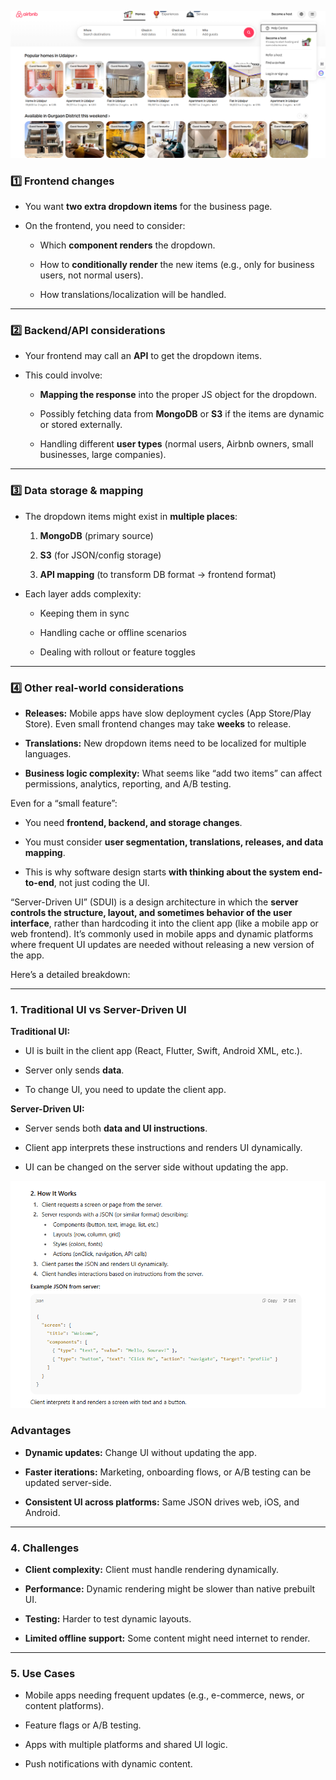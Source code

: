 




![802x374](../../Images/image-705.png)




### 1️⃣ Frontend changes

- You want **two extra dropdown items** for the business page.
    
- On the frontend, you need to consider:
    
    - Which **component renders** the dropdown.
        
    - How to **conditionally render** the new items (e.g., only for business users, not normal users).
        
    - How translations/localization will be handled.
        

---

### 2️⃣ Backend/API considerations

- Your frontend may call an **API** to get the dropdown items.
    
- This could involve:
    
    - **Mapping the response** into the proper JS object for the dropdown.
        
    - Possibly fetching data from **MongoDB** or **S3** if the items are dynamic or stored externally.
        
    - Handling different **user types** (normal users, Airbnb owners, small businesses, large companies).
        

---

### 3️⃣ Data storage & mapping

- The dropdown items might exist in **multiple places**:
    
    1. **MongoDB** (primary source)
        
    2. **S3** (for JSON/config storage)
        
    3. **API mapping** (to transform DB format → frontend format)
        
- Each layer adds complexity:
    
    - Keeping them in sync
        
    - Handling cache or offline scenarios
        
    - Dealing with rollout or feature toggles
        

---

### 4️⃣ Other real-world considerations

- **Releases:** Mobile apps have slow deployment cycles (App Store/Play Store). Even small frontend changes may take **weeks** to release.
    
- **Translations:** New dropdown items need to be localized for multiple languages.
    
- **Business logic complexity:** What seems like “add two items” can affect permissions, analytics, reporting, and A/B testing.


Even for a “small feature”:

- You need **frontend, backend, and storage changes**.
    
- You must consider **user segmentation, translations, releases, and data mapping**.
    
- This is why software design starts **with thinking about the system end-to-end**, not just coding the UI.




“Server-Driven UI” (SDUI) is a design architecture in which the **server controls the structure, layout, and sometimes behavior of the user interface**, rather than hardcoding it into the client app (like a mobile app or web frontend). It’s commonly used in mobile apps and dynamic platforms where frequent UI updates are needed without releasing a new version of the app.

Here’s a detailed breakdown:

---

### 1. **Traditional UI vs Server-Driven UI**

**Traditional UI:**

- UI is built in the client app (React, Flutter, Swift, Android XML, etc.).
    
- Server only sends **data**.
    
- To change UI, you need to update the client app.
    

**Server-Driven UI:**

- Server sends both **data and UI instructions**.
    
- Client app interprets these instructions and renders UI dynamically.
    
- UI can be changed on the server side without updating the app.

![image-706.png](../../Images/image-706.png)



### **Advantages**

- **Dynamic updates:** Change UI without updating the app.
    
- **Faster iterations:** Marketing, onboarding flows, or A/B testing can be updated server-side.
    
- **Consistent UI across platforms:** Same JSON drives web, iOS, and Android.
    

---

### 4. **Challenges**

- **Client complexity:** Client must handle rendering dynamically.
    
- **Performance:** Dynamic rendering might be slower than native prebuilt UI.
    
- **Testing:** Harder to test dynamic layouts.
    
- **Limited offline support:** Some content might need internet to render.
    

---

### 5. **Use Cases**

- Mobile apps needing frequent updates (e.g., e-commerce, news, or content platforms).
    
- Feature flags or A/B testing.
    
- Apps with multiple platforms and shared UI logic.
    
- Push notifications with dynamic content.




